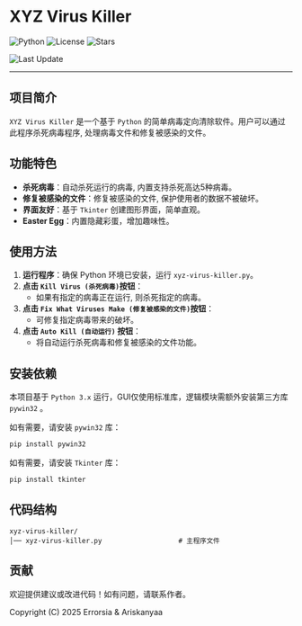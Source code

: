 # XYZ Virus Killer

![Python](https://img.shields.io/badge/python-3.8%2B-blue)
![License](https://img.shields.io/badge/license-GPLv3-green)
![Stars](https://img.shields.io/github/stars/Errorsia/xyz-virus-killer?style=social)
<!-- [Dependencies](https://img.shields.io/librariesio/github/Errorsia/xyz-virus-killer) -->
![Last Update](https://img.shields.io/github/last-commit/Errorsia/xyz-virus-killer)

---

## 项目简介

`XYZ Virus Killer` 是一个基于 `Python` 的简单病毒定向清除软件。用户可以通过此程序杀死病毒程序, 处理病毒文件和修复被感染的文件。

## 功能特色

- **杀死病毒**：自动杀死运行的病毒, 内置支持杀死高达5种病毒。
- **修复被感染的文件**：修复被感染的文件, 保护使用者的数据不被破坏。
- **界面友好**：基于 `Tkinter` 创建图形界面，简单直观。
- **Easter Egg**：内置隐藏彩蛋，增加趣味性。

## 使用方法

1. **运行程序**：确保 Python 环境已安装，运行 `xyz-virus-killer.py`。
2. **点击 `Kill Virus (杀死病毒)`按钮**：
   - 如果有指定的病毒正在运行, 则杀死指定的病毒。
3. **点击 `Fix What Viruses Make (修复被感染的文件)`按钮**：
   - 可修复指定病毒带来的破坏。
4. **点击 `Auto Kill (自动运行)` 按钮**：
   - 将自动运行杀死病毒和修复被感染的文件功能。

## 安装依赖

本项目基于 `Python 3.x` 运行，GUI仅使用标准库，逻辑模块需额外安装第三方库 `pywin32` 。

如有需要，请安装 `pywin32` 库：

```bash
pip install pywin32
```

如有需要，请安装 `Tkinter` 库：

```bash
pip install tkinter
```

## 代码结构

```
xyz-virus-killer/
│── xyz-virus-killer.py                   # 主程序文件
```

## 贡献

欢迎提供建议或改进代码！如有问题，请联系作者。

Copyright (C) 2025 Errorsia & Ariskanyaa

